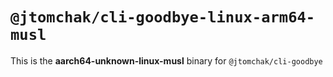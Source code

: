 # `@jtomchak/cli-goodbye-linux-arm64-musl`

This is the **aarch64-unknown-linux-musl** binary for `@jtomchak/cli-goodbye`
